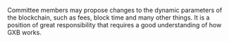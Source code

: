 Committee members  may propose changes to the dynamic parameters of the blockchain, such as fees, block time and many other things. It is a position of great responsibility that requires a good understanding of how GXB works.
